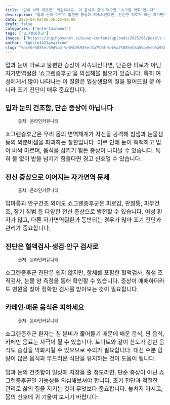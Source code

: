 ```yaml
---
title: "입이 바짝 마르면' 의심하세요… 이 음식과 같이 먹으면 '쇼그렌 악화'됩니다"
description: "입과 눈이 마르고 불편한 증상이 지속되신다면, 단순한 피로가 아닌 자가면역질환 ‘쇼그렌증후군’을 의심해볼 필요가 있습니다. 특히 여성에게서 많이 나타나는 이 질환은 일상생활의 질을 떨어뜨릴 뿐 아니라 조기 진단이 매우 중요합니다."
date: 2025-06-02T08:56:02+09:00
draft: false
categories: ["entertainment"]
tags: ["쇼그렌증후군"]
images: ["https://ingihgoyonet.site/wp-content/uploads/2025/06/pexels-silverkblack-30535779-1024x540.jpg", "https://ingihgoyonet.site/wp-content/uploads/2025/06/pexels-angela-roma-7479528-683x1024.jpg", "https://ingihgoyonet.site/wp-content/uploads/2025/06/pexels-kseniachernaya-5752294-684x1024.jpg", "https://ingihgoyonet.site/wp-content/uploads/2025/06/pexels-igor-haritanovich-814387-1695052-2-1024x683.jpg"]
author: "kgkstn1423gmailcom"
slug: "%ec%9e%85%ec%9d%b4-%eb%b0%94%ec%a7%9d-%eb%a7%88%eb%a5%b4%eb%a9%b4-%ec%9d%98%ec%8b%ac%ed%95%98%ec%84%b8%ec%9a%94-%ec%9d%b4-%ec%9d%8c%ec%8b%9d%ea%b3%bc-%ea%b0%99%ec%9d%b4-%eb%a8%b9%ec%9c%bc"
---
```


<p style="font-size:18px">입과 눈이 마르고 불편한 증상이 지속되신다면, 단순한 피로가 아닌 자가면역질환 ‘쇼그렌증후군’을 의심해볼 필요가 있습니다. 특히 여성에게서 많이 나타나는 이 질환은 일상생활의 질을 떨어뜨릴 뿐 아니라 조기 진단이 매우 중요합니다.</p> <h2 >입과 눈의 건조함, 단순 증상이 아닙니다</h2> <figure ><img src="https://ingihgoyonet.site/wp-content/uploads/2025/06/pexels-silverkblack-30535779-1024x540.jpg" alt="" style="aspect-ratio:16/9;object-fit:cover"/><figcaption >출처 : 온라인커뮤니티</figcaption></figure> <p style="font-size:18px">쇼그렌증후군은 우리 몸의 면역체계가 자신을 공격해 침샘과 눈물샘 등의 외분비샘을 파괴하는 질환입니다. 이로 인해 눈이 뻑뻑하고 입이 바싹 마르며, 음식을 삼키기 힘든 증상이 나타날 수 있습니다. 특히 물 없이 밥을 넘기기 힘들다면 경고 신호일 수 있습니다.</p> <h2 >전신 증상으로 이어지는 자가면역 문제</h2> <figure ><img src="https://ingihgoyonet.site/wp-content/uploads/2025/06/pexels-angela-roma-7479528-683x1024.jpg" alt="" style="aspect-ratio:16/9;object-fit:cover"/><figcaption >출처 : 온라인커뮤니티</figcaption></figure> <p style="font-size:18px">입마름과 안구건조 외에도 쇼그렌증후군은 피로감, 관절통, 피부건조, 장기 침범 등 다양한 전신 증상으로 발전할 수 있습니다. 여성 환자가 많고, 다른 자가면역질환과 동반되는 경우가 많아 조기 진단과 관리가 중요합니다.</p> <h2 >진단은 혈액검사·생검·안구 검사로</h2> <figure ><img src="https://ingihgoyonet.site/wp-content/uploads/2025/06/pexels-kseniachernaya-5752294-684x1024.jpg" alt="" style="aspect-ratio:16/9;object-fit:cover"/><figcaption >출처 : 온라인커뮤니티</figcaption></figure> <p style="font-size:18px">쇼그렌증후군 진단은 쉽지 않지만, 항체를 포함한 혈액검사, 침샘 조직검사, 눈물 양 측정을 통해 확인할 수 있습니다. 증상이 애매하더라도 병원을 찾아 정확한 검사를 받아보는 것이 필요합니다.</p> <h2 >카페인·매운 음식은 피하세요</h2> <figure ><img src="https://ingihgoyonet.site/wp-content/uploads/2025/06/pexels-igor-haritanovich-814387-1695052-2-1024x683.jpg" alt="" style="aspect-ratio:16/9;object-fit:cover"/><figcaption >출처 : 온라인커뮤니티</figcaption></figure> <p style="font-size:18px">쇼그렌증후군 환자는 침 분비가 줄어들기 때문에 매운 음식, 짠 음식, 카페인 음료는 자극이 될 수 있습니다. 토마토와 같이 산도가 강한 음식도 증상을 악화시킬 수 있으므로 주의가 필요합니다. 대신 수분 함량이 많은 음식과 부드러운 식단을 유지하는 것이 도움이 됩니다.</p> <p style="font-size:18px">입과 눈의 건조함이 일상에 지장을 줄 정도라면, 단순 증상이 아닌 쇼그렌증후군일 가능성을 의심해보셔야 합니다. 조기 진단과 적절한 관리로 삶의 질을 지키는 것이 무엇보다 중요합니다. 놓치지 마시고, 몸의 신호에 귀 기울여 보시기 바랍니다.</p>